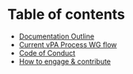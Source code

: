 # Table of contents

* [Documentation Outline](README.md)
* [Current vPA Process WG flow](current-vpa-process-wg-flow.md)
* [Code of Conduct](code-of-conduct.md)
* [How to engage & contribute](how-to-engage-and-contribute.md)
